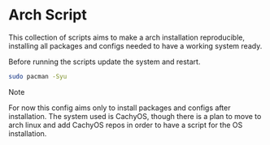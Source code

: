 # Arch Script

This collection of scripts aims to make a arch installation reproducible,
installing all packages and configs needed to have a working system ready.

Before running the scripts update the system and restart.
```sh
sudo pacman -Syu
```

> [!NOTE]
> For now this config aims only to install packages and configs after installation.
> The system used is CachyOS, though there is a plan to move to arch linux and add CachyOS repos
> in order to have a script for the OS installation.
